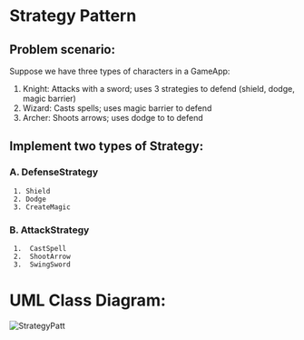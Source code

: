 # Strategy Pattern


## Problem scenario:

Suppose we have three types of characters in a GameApp:

1. Knight: Attacks with a sword; uses 3 strategies to defend (shield, dodge, magic barrier)
2. Wizard: Casts spells; uses magic barrier to defend
3. Archer: Shoots arrows; uses dodge to to defend

## Implement two types of Strategy:

### A.  DefenseStrategy
     1. Shield
     2. Dodge
     3. CreateMagic

### B.  AttackStrategy
     1.  CastSpell
     2.  ShootArrow
     3.  SwingSword  
     

# UML Class Diagram:
![StrategyPatt](https://github.com/user-attachments/assets/01ced211-f15e-4e62-b0a0-afbdc1d3b380)







